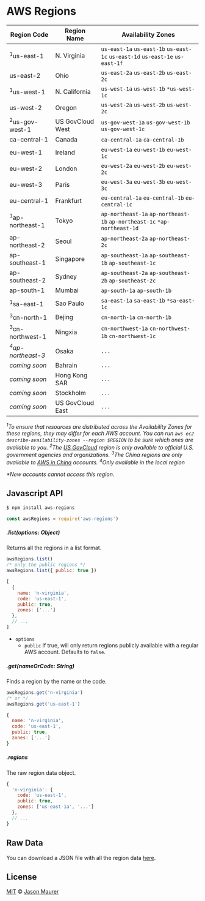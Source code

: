 # AWS Regions

| Region Code | Region Name | Availability Zones
|-------------|------------|-------------------
| <sup>1</sup>us-east-1 | N. Virginia | `us-east-1a` `us-east-1b` `us-east-1c` `us-east-1d` `us-east-1e` `us-east-1f`
| us-east-2 | Ohio | `us-east-2a` `us-east-2b` `us-east-2c`
| <sup>1</sup>us-west-1 | N. California | `us-west-1a` `us-west-1b` `*us-west-1c`
| us-west-2 | Oregon | `us-west-2a` `us-west-2b` `us-west-2c`
| <sup>2</sup>us-gov-west-1 | US GovCloud West | `us-gov-west-1a` `us-gov-west-1b` `us-gov-west-1c`
| ca-central-1 | Canada | `ca-central-1a` `ca-central-1b`
| eu-west-1 | Ireland | `eu-west-1a` `eu-west-1b` `eu-west-1c`
| eu-west-2 | London | `eu-west-2a` `eu-west-2b` `eu-west-2c`
| eu-west-3 | Paris | `eu-west-3a` `eu-west-3b` `eu-west-3c`
| eu-central-1 | Frankfurt | `eu-central-1a` `eu-central-1b` `eu-central-1c`
| <sup>1</sup>ap-northeast-1 | Tokyo | `ap-northeast-1a` `ap-northeast-1b` `ap-northeast-1c` `*ap-northeast-1d`
| ap-northeast-2 | Seoul | `ap-northeast-2a` `ap-northeast-2c`
| ap-southeast-1 | Singapore | `ap-southeast-1a` `ap-southeast-1b` `ap-southeast-1c`
| ap-southeast-2 | Sydney | `ap-southeast-2a` `ap-southeast-2b` `ap-southeast-2c`
| ap-south-1 | Mumbai | `ap-south-1a` `ap-south-1b`
| <sup>1</sup>sa-east-1 | Sao Paulo | `sa-east-1a` `sa-east-1b` `*sa-east-1c`
| <sup>3</sup>cn-north-1 | Bejing | `cn-north-1a` `cn-north-1b`
| <sup>3</sup>cn-northwest-1 | Ningxia | `cn-northwest-1a` `cn-northwest-1b` `cn-northwest-1c`
| *<sup>4</sup>ap-northeast-3* | Osaka | `...`
| *coming soon* | Bahrain | `...`
| *coming soon* | Hong Kong SAR | `...`
| *coming soon* | Stockholm | `...`
| *coming soon* | US GovCloud East | `...`

*<sup>1</sup>To ensure that resources are distributed across the Availability Zones for these regions, they may differ for each AWS account. You can run `aws ec2 describe-availability-zones --region $REGION` to be sure which ones are available to you.*
*<sup>2</sup>The [US GovCloud](https://aws.amazon.com/govcloud-us/) region is only available to official U.S. government agencies and organizations.*
*<sup>3</sup>The China regions are only available to [AWS in China](https://www.amazonaws.cn) accounts.*
*<sup>4</sup>Only available in the local region*

*\*New accounts cannot access this region.*

## Javascript API

```bash
$ npm install aws-regions
```

```javascript
const awsRegions = require('aws-regions')
```

##### .list(options: Object)

Returns all the regions in a list format.

```javascript
awsRegions.list()
/* only the public regions */
awsRegions.list({ public: true })
```

```javascript
[
  {
    name: 'n-virginia',
    code: 'us-east-1',
    public: true,
    zones: ['...']
  },
  // ...
]
```

- `options`
  - `public` If true, will only return regions publicly available with a regular AWS account. Defaults to `false`.

##### .get(nameOrCode: String)

Finds a region by the name or the code.

```javascript
awsRegions.get('n-virginia')
/* or */
awsRegions.get('us-east-1')
```

```javascript
{
  name: 'n-virginia',
  code: 'us-east-1',
  public: true,
  zones: ['...']
}
```

##### .regions

The raw region data object.

```javascript
{
  'n-virginia': {
    code: 'us-east-1',
    public: true,
    zones: ['us-east-1a', '...']
  },
  // ...
}
```

## Raw Data

You can download a JSON file with all the region data [here](https://raw.githubusercontent.com/jsonmaur/aws-regions/master/regions.json).

## License

[MIT](license) © [Jason Maurer](http://maur.co)
